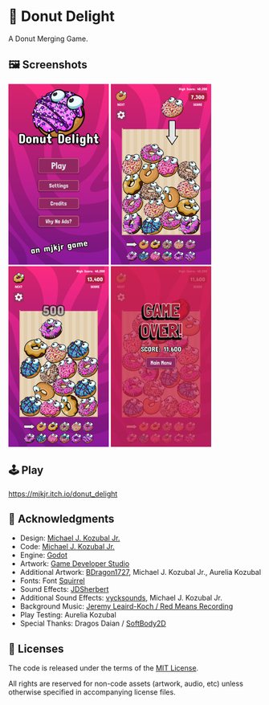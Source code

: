 # 🍩 Donut Delight
A Donut Merging Game.

## 🖼️ Screenshots

![Screenshot 1](screenshots/Screenshot-1.png)
![Screenshot 2](screenshots/Screenshot-2.png)
![Screenshot 3](screenshots/Screenshot-3.png)
![Screenshot 4](screenshots/Screenshot-4.png)

## 🕹️ Play

https://mjkjr.itch.io/donut_delight

## 👋 Acknowledgments

- Design: [Michael J. Kozubal Jr.](https://mjkjr.itch.io/)
- Code: [Michael J. Kozubal Jr.](https://github.com/mjkjr)
- Engine: [Godot](https://godotengine.org/)
- Artwork: [Game Developer Studio](https://www.gamedeveloperstudio.com/)
- Additional Artwork: [BDragon1727](https://bdragon1727.itch.io), Michael J. Kozubal Jr., Aurelia Kozubal
- Fonts: Font [Squirrel](https://www.fontsquirrel.com/)
- Sound Effects: [JDSherbert](https://jdsherbert.itch.io/)
- Additional Sound Effects: [vycksounds](https://vyck21.itch.io/), Michael J. Kozubal Jr.
- Background Music: [Jeremy Leaird-Koch / Red Means Recording](https://jjbbllkk.itch.io/)
- Play Testing: Aurelia Kozubal
- Special Thanks: Dragos Daian / [SoftBody2D](https://softbody2d.appsinacup.com/)

## 📄 Licenses

The code is released under the terms of the [MIT License](/license.txt).

All rights are reserved for non-code assets (artwork, audio, etc) unless
otherwise specified in accompanying license files.
